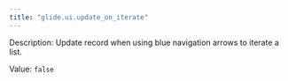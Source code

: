 ```yaml
---
title: "glide.ui.update_on_iterate"
---
```


Description: Update record when using blue navigation arrows to iterate a list.

Value: `false`